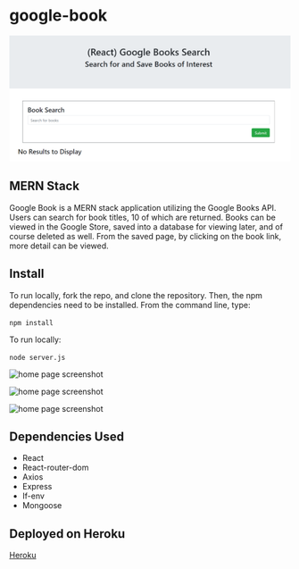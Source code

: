 # google-book

![home page screenshot](./client/public/images/home.png)

## MERN Stack

Google Book is a MERN stack application utilizing the Google Books API.  Users can search for book titles, 10 of which are returned.  Books can be viewed in the Google Store, saved into a database for viewing later, and of course deleted as well.  From the saved page, by clicking on the book link, more detail can be viewed.

## Install

To run locally, fork the repo, and clone the repository.  Then, the npm dependencies need to be installed.  From the command line, type:

```npm install```

To run locally:

```node server.js```

![home page screenshot](./client/public/images/search.png)

![home page screenshot](./client/public/images/saved.png)

![home page screenshot](./client/public/images/view.png)


## Dependencies Used

* React
* React-router-dom
* Axios
* Express
* If-env
* Mongoose

## Deployed on Heroku

[Heroku](https://google-book2020.herokuapp.com/search)





